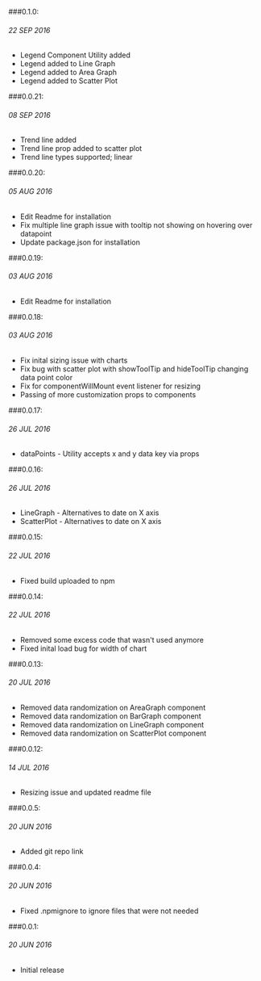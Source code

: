 ###0.1.0:
###### 22 SEP 2016
- Legend Component Utility added
- Legend added to Line Graph
- Legend added to Area Graph
- Legend added to Scatter Plot

###0.0.21:
###### 08 SEP 2016
- Trend line added
- Trend line prop added to scatter plot
- Trend line types supported; linear

###0.0.20:
###### 05 AUG 2016
- Edit Readme for installation
- Fix multiple line graph issue with tooltip not showing on hovering over datapoint
- Update package.json for installation

###0.0.19:
###### 03 AUG 2016
- Edit Readme for installation

###0.0.18:
###### 03 AUG 2016
- Fix inital sizing issue with charts
- Fix bug with scatter plot with showToolTip and hideToolTip changing data point color
- Fix for componentWillMount event listener for resizing
- Passing of more customization props to components

###0.0.17:
###### 26 JUL 2016
- dataPoints - Utility accepts x and y data key via props

###0.0.16:
###### 26 JUL 2016
- LineGraph - Alternatives to date on X axis
- ScatterPlot - Alternatives to date on X axis

###0.0.15:
###### 22 JUL 2016
- Fixed build uploaded to npm

###0.0.14:
###### 22 JUL 2016
- Removed some excess code that wasn't used anymore
- Fixed inital load bug for width of chart

###0.0.13:
###### 20 JUL 2016
- Removed data randomization on AreaGraph component
- Removed data randomization on BarGraph component
- Removed data randomization on LineGraph component
- Removed data randomization on ScatterPlot component

###0.0.12:
###### 14 JUL 2016
- Resizing issue and updated readme file

###0.0.5:
###### 20 JUN 2016
- Added git repo link

###0.0.4:
###### 20 JUN 2016
- Fixed .npmignore to ignore files that were not needed

###0.0.1:
###### 20 JUN 2016
- Initial release
